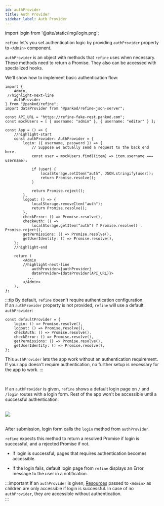 ```yaml
---
id: authProvider
title: Auth Provider
sidebar_label: Auth Provider
---
```

import login from '@site/static/img/login.png';

`refine` let's you set authentication logic by providing `authProvider` property to `<Admin>` component.


`authProvider` is an object with methods that `refine` uses when necessary. These methods need to return a Promise. They also can be accessed with specialized hooks.


We'll show how to implement basic authentication flow:


```tsx title="src/App.tsx"
import { 
    Admin,
 //highlight-next-line
    AuthProvider
} from "@pankod/refine";
import dataProvider from "@pankod/refine-json-server";

const API_URL = "https://refine-fake-rest.pankod.com";
const mockUsers = [ { username: "admin" }, { username: "editor" } ];

const App = () => {
    //highlight-start
    const authProvider: AuthProvider = {
        login: ({ username, password }) => {
            // Suppose we actually send a request to the back end here.
            const user = mockUsers.find((item) => item.username === username);

            if (user) {
                localStorage.setItem("auth", JSON.stringify(user));
                return Promise.resolve();
            }

            return Promise.reject();
        },
        logout: () => {
            localStorage.removeItem("auth");
            return Promise.resolve();
        },
        checkError: () => Promise.resolve(),
        checkAuth: () =>
            localStorage.getItem("auth") ? Promise.resolve() : Promise.reject(),
        getPermissions: () => Promise.resolve(),
        getUserIdentity: () => Promise.resolve(),
    };
    //highlight-end

    return (
        <Admin
        //highlight-next-line
            authProvider={authProvider}
            dataProvider={dataProvider(API_URL)}>
          ... 
        </Admin>
    );
};
```

:::tip
By default, `refine` doesn't require authentication configuration.  
If an `authProvider` property is not provided, `refine` will use a default `authProvider`:

```tsx
const defaultProvider = {
    login: () => Promise.resolve(),
    logout: () => Promise.resolve(),
    checkAuth: () => Promise.resolve(),
    checkError: () => Promise.resolve(),
    getPermissions: () => Promise.resolve(),
    getUserIdentity: () => Promise.resolve(),
};
```
This `authProvider` lets the app work without an authentication requirement. If your app doesn't require authentication, no further setup is necessary for the app to work.
:::

<br />

If an `authProvider` is given, `refine` shows a default login page on `/` and `/login` routes with a login form. Rest of the app won't be accessible until a successful authentication.

<br />

<div style={{textAlign: "center"}}>
    <img style={{width: "50%"}} src={login} />
</div>
<br/>





After submission, login form calls the `login` method from `authProvider`.

`refine` expects this method to return a resolved Promise if login is successful, and a rejected Promise if not.

- If login is successful, pages that requires authentication becomes accessible.

- If the login fails, default login page from `refine` displays an Error message to the user in a notification.

:::important
If an `authProvider` is given, [Resources](#) passed to `<Admin>` as children are only accessible if login is successful. In case of no `authProvider`, they are accessible without authentication.  
:::